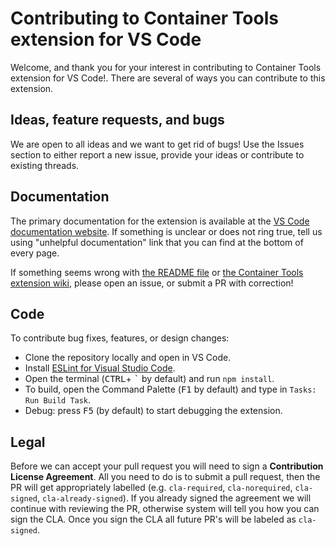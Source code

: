 # Contributing to Container Tools extension for VS Code

Welcome, and thank you for your interest in contributing to Container Tools extension for VS Code!. There are several of ways you can contribute to this extension.

## Ideas, feature requests, and bugs
We are open to all ideas and we want to get rid of bugs! Use the Issues section to either report a new issue, provide your ideas or contribute to existing threads.

## Documentation
The primary documentation for the extension is available at the [VS Code documentation website](https://code.visualstudio.com/docs/containers/overview). If something is unclear or does not ring true, tell us using "unhelpful documentation" link that you can find at the bottom of every page.

If something seems wrong with [the README file](README.md) or [the Container Tools extension wiki](https://github.com/microsoft/vscode-containers/wiki),  please open an issue, or submit a PR with correction!

## Code
To contribute bug fixes, features, or design changes:
  * Clone the repository locally and open in VS Code.
  * Install [ESLint for Visual Studio Code](https://marketplace.visualstudio.com/items?itemName=dbaeumer.vscode-eslint).
  * Open the terminal (<kbd>CTRL</kbd>+ <kbd>\`</kbd> by default) and run `npm install`.
  * To build, open the Command Palette (<kbd>F1</kbd> by default) and type in `Tasks: Run Build Task`.
  * Debug: press <kbd>F5</kbd> (by default) to start debugging the extension.

## Legal

Before we can accept your pull request you will need to sign a **Contribution License Agreement**. All you need to do is to submit a pull request, then the PR will get appropriately labelled (e.g. `cla-required`, `cla-norequired`, `cla-signed`, `cla-already-signed`). If you already signed the agreement we will continue with reviewing the PR, otherwise system will tell you how you can sign the CLA. Once you sign the CLA all future PR's will be labeled as `cla-signed`.
